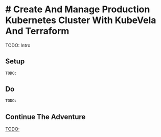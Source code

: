 # # Create And Manage Production Kubernetes Cluster With KubeVela And Terraform

TODO: Intro

## Setup

```bash
TODO:
```

## Do

```bash
TODO:
```

## Continue The Adventure

[TODO:](TODO:)
